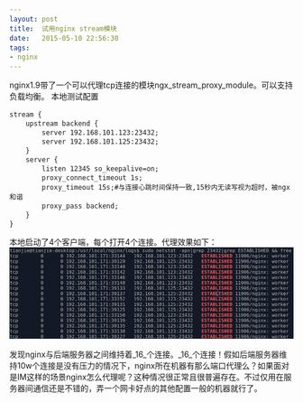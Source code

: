 ```yaml
---
layout: post
title:  试用nginx stream模块
date:   2015-05-10 22:56:30
tags:
- nginx
---
```


<p>nginx1.9带了一个可以代理tcp连接的模块ngx_stream_proxy_module。可以支持负载均衡。
本地测试配置</p>
<pre><code>stream {
    upstream backend {
        server 192.168.101.123:23432;
        server 192.168.101.125:23432;
    }
    server {
        listen 12345 so_keepalive=on;
        proxy_connect_timeout 1s;
        proxy_timeout 15s;#与连接心跳时间保持一致,15秒内无读写视为超时，被ngx和谐
        proxy_pass backend;
    }
}
</code></pre>

<p>本地启动了4个客户端，每个打开4个连接。代理效果如下：
<img alt="ngx_stream_test" src="/assets/article-imgs/nginx-stream-test.png" /></p>
<p>发现nginx与后端服务器之间维持着_16_个连接。_16_个连接！假如后端服务器维持10w个连接是没有压力的情况下，nginx所在机器有那么端口代理么？如果面对是IM这样的场景nginx怎么代理呢？这种情况很正常且很普遍存在。不过仅用在服务器间通信还是不错的，弄一个网卡好点的其他配置一般的机器就行了。</p>
